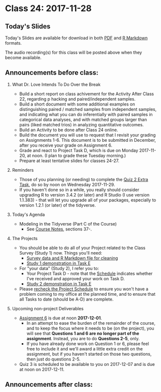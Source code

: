 # Class 24: 2017-11-28

## Today's Slides

Today's Slides are available for download in both [PDF](https://github.com/THOMASELOVE/431slides/blob/master/class_24/431_2017_class-24-slides.pdf) and [R Markdown](https://github.com/THOMASELOVE/431slides/blob/master/class_24/431_2017_class-24-slides.Rmd) formats. 

The audio recording(s) for this class will be posted above when they become available.

## Announcements before class:

1. What Dr. Love Intends To Do Over the Break
    - Build a short report on class achivement for the Activity After Class 22, regarding p hacking and paired/independent samples.
    - Build a short document with some additional examples on distinguishing paired / matched samples from independent samples, and indicating what you can do inferentially with paired samples in categorical data analyses, and with matched groups larger than pairs (liked matched trios) in analyzing quantitative outcomes.
    - Build an Activity to be done after Class 24 online.
    - Build the document you will use to request that I revisit your grading on Assignments 1-6. This document is to be submitted in December, after you receive your grade on Assignment 6.
    - Grade and react to Project Task D, which is due on Monday 2017-11-20, at noon. (I plan to grade these Tuesday morning.)
    - Prepare at least tentative slides for classes 24-27.

2. Reminders
    - Those of you planning (or needing) to complete the [Quiz 2 Extra Task](https://goo.gl/forms/1f27voQF33hqYOys1), do so by noon on Wednesday 2017-11-29.
    - If you haven't done so in a while, you really should consider upgrading R to version 3.4.2 (or later) and R Studio (I use version 1.1.383) - that will let you upgrade all of your packages, especially to version 1.2.1 (or later) of the tidyverse.

3. Today's Agenda
    - Modeling in the Tidyverse (Part C of the Course)
        - See [Course Notes](https://thomaselove.github.io/431notes/), sections 37-. 

4. The Projects
    - You should be able to do all of your Project related to the Class Survey (Study 1) now. Things you'll need:
        - [Survey data and R Markdown file for cleaning](https://github.com/THOMASELOVE/431project/tree/master/SURVEY2017)
        - [Study 1 demonstration in Task E](https://github.com/THOMASELOVE/431project/tree/master/TaskE)
    - For "your data" (Study 2), I refer you to:
        - Your Project Task D - note that the [Schedule](https://github.com/THOMASELOVE/431project/blob/master/TaskF/SCHEDULE.md) indicates whether I've received and approved your work on Task D.
        - [Study 2 demonstration in Task E](https://github.com/THOMASELOVE/431project/tree/master/TaskE)
    - Please [recheck the Project Schedule](https://github.com/THOMASELOVE/431project/blob/master/TaskF/SCHEDULE.md) to ensure you won't have a problem coming to my office at the planned time, and to ensure that all Tasks to date (should be A-D) are complete.

5. Upcoming non-project Deliverables
    - [Assignment 6](https://github.com/THOMASELOVE/431homework/blob/master/431-2017_assignment-6.md) is due at noon **2017-12-01**.
        - In an attempt to ease the burden of the remainder of the course, and to keep the focus where it needs to be (on the project), you will see that **Questions 1 and 6 are no longer part of the assignment**. Instead, you are to do **Questions 2-5**, only.
        - If you have already done work on Question 1 or 6, please feel free to include it and we'll award a little extra credit on the assignment, but if you haven't started on those two questions, then just do questions 2-5. 
    - Quiz 3 is scheduled to be available to you on 2017-12-07 and is due at noon on 2017-12-11. 

## Announcements after class:
 
